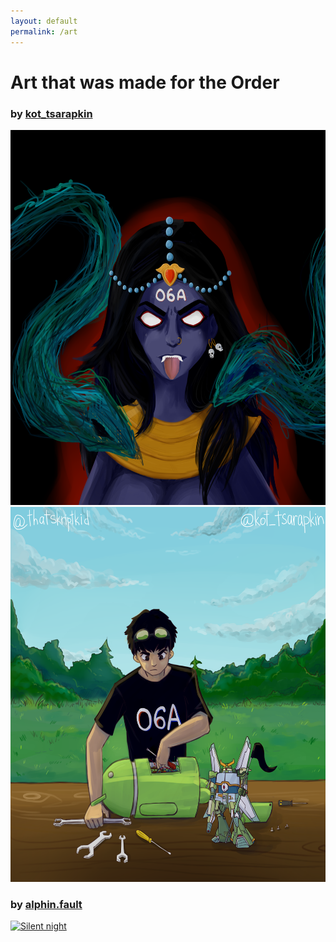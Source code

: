 ```yaml
---
layout: default
permalink: /art
---
```


# Art that was made for the Order

### by [kot_tsarapkin](https://www.instagram.com/kottsarapkin/)

<a href="/assets/images/orderofsixangles_art/kali.png"><img src="/assets/images/orderofsixangles_art/kali.png" style="width:600px;height:600px;" alt="Kali"/></a>
<a href="/assets/images/orderofsixangles_art/man_in_the_disk.png"><img src="/assets/images/orderofsixangles_art/man_in_the_disk.png" style="width:600px;height:600px;" alt="Man in the disk"/></a>

### by [alphin.fault](https://www.instagram.com/alphin.fault)

<a href="/assets/images/orderofsixangles_art/silent_night.png"><img src="/assets/images/orderofsixangles_art/silent_night.png" style="width:600px;height:600px;" alt="Silent night"/></a>